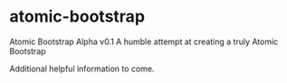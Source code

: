 # atomic-bootstrap

Atomic Bootstrap Alpha v0.1
A humble attempt at creating a truly Atomic Bootstrap

Additional helpful information to come.
